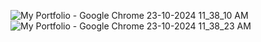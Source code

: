 ![My Portfolio - Google Chrome 23-10-2024 11_38_10 AM](https://github.com/user-attachments/assets/6e6f6d0b-2392-4564-bf11-d6c6415a8835)
![My Portfolio - Google Chrome 23-10-2024 11_38_23 AM](https://github.com/user-attachments/assets/9123bf58-976d-4835-b5a2-23039927b6c6)
